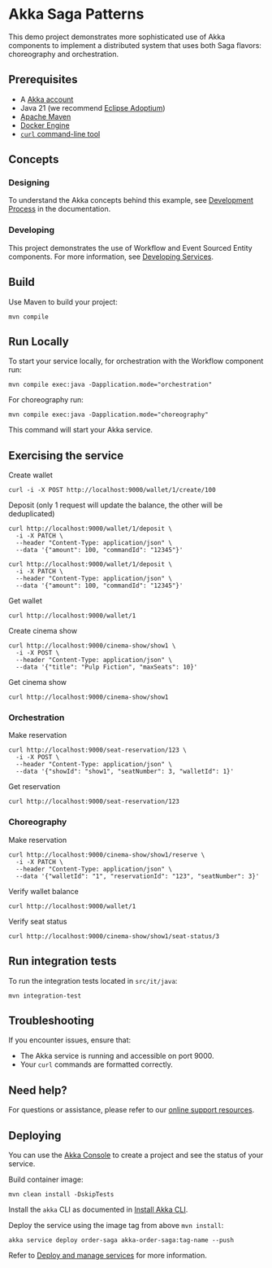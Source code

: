 # Akka Saga Patterns

This demo project demonstrates more sophisticated use of Akka components to implement a distributed system that uses both Saga flavors: choreography and orchestration. 

## Prerequisites

- A [Akka account](https://console.akka.io/register)
- Java 21 (we recommend [Eclipse Adoptium](https://adoptium.net/marketplace/))
- [Apache Maven](https://maven.apache.org/install.html)
- [Docker Engine](https://docs.docker.com/get-started/get-docker/)
- [`curl` command-line tool](https://curl.se/download.html)

## Concepts

### Designing

To understand the Akka concepts behind this example, see [Development Process](https://doc.akka.io/concepts/development-process.html) in the documentation.

### Developing

This project demonstrates the use of Workflow and Event Sourced Entity components. For more information, see [Developing Services](https://doc.akka.io/java/index.html).

## Build

Use Maven to build your project:

```shell
mvn compile
```

## Run Locally

To start your service locally, for orchestration with the Workflow component run:

```shell
mvn compile exec:java -Dapplication.mode="orchestration"
```

For choreography run:

```shell
mvn compile exec:java -Dapplication.mode="choreography"
```

This command will start your Akka service.

## Exercising the service

Create wallet

```shell
curl -i -X POST http://localhost:9000/wallet/1/create/100  
```

Deposit (only 1 request will update the balance, the other will be deduplicated)

```shell
curl http://localhost:9000/wallet/1/deposit \
  -i -X PATCH \
  --header "Content-Type: application/json" \
  --data '{"amount": 100, "commandId": "12345"}' 
```  
```shell
curl http://localhost:9000/wallet/1/deposit \
  -i -X PATCH \
  --header "Content-Type: application/json" \
  --data '{"amount": 100, "commandId": "12345"}' 
```

Get wallet

```shell
curl http://localhost:9000/wallet/1
```

Create cinema show

```shell
curl http://localhost:9000/cinema-show/show1 \
  -i -X POST \
  --header "Content-Type: application/json" \
  --data '{"title": "Pulp Fiction", "maxSeats": 10}'
```

Get cinema show

```shell
curl http://localhost:9000/cinema-show/show1
```

### Orchestration

Make reservation

```shell
curl http://localhost:9000/seat-reservation/123 \
  -i -X POST \
  --header "Content-Type: application/json" \
  --data '{"showId": "show1", "seatNumber": 3, "walletId": 1}'
```

Get reservation

```shell
curl http://localhost:9000/seat-reservation/123
```

### Choreography

Make reservation

```shell
curl http://localhost:9000/cinema-show/show1/reserve \
  -i -X PATCH \
  --header "Content-Type: application/json" \
  --data '{"walletId": "1", "reservationId": "123", "seatNumber": 3}'
```

Verify wallet balance

```shell
curl http://localhost:9000/wallet/1
```

Verify seat status

```shell
curl http://localhost:9000/cinema-show/show1/seat-status/3
```

## Run integration tests

To run the integration tests located in `src/it/java`:

```shell
mvn integration-test
```

## Troubleshooting

If you encounter issues, ensure that:

- The Akka service is running and accessible on port 9000.
- Your `curl` commands are formatted correctly.

## Need help?

For questions or assistance, please refer to our [online support resources](https://doc.akka.io/support/index.html).

## Deploying

You can use the [Akka Console](https://console.akka.io) to create a project and see the status of your service.

Build container image:

```shell
mvn clean install -DskipTests
```

Install the `akka` CLI as documented in [Install Akka CLI](https://doc.akka.io/reference/cli/index.html).

Deploy the service using the image tag from above `mvn install`:

```shell
akka service deploy order-saga akka-order-saga:tag-name --push
```

Refer to [Deploy and manage services](https://doc.akka.io/operations/services/deploy-service.html)
for more information.